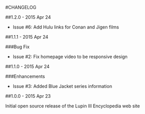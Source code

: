 #CHANGELOG

##1.2.0 - 2015 Apr 24
* Issue #6: Add Hulu links for Conan and Jigen films

##1.1.1 - 2015 Apr 24

###Bug Fix
* Issue #2: Fix homepage video to be responsive design

##1.1.0 - 2015 Apr 24

###Enhancements
* Issue #3: Added Blue Jacket series information

##1.0.0 - 2015 Apr 23

Initial open source release of the Lupin III Encyclopedia web site